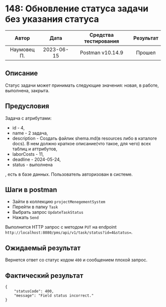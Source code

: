 # 148: Обновление статуса задачи без указания статуса

|    Автор    |    Дата    | Средства тестирования | Результат |
|:-----------:|:----------:|:---------------------:|:---------:|
| Наумовец П. | 2023-06-15 |   Postman v10.14.9    |  Прошел   |

## Описание

Статус задачи может принимать следующие значения: новая, в работе, выполнена, закрыта.

## Предусловия

Задача с атрибутами:

* id - 4,
* name - 2 задача,
* description - Создать файлик shema.md(в resources либо в каталоге docs). В нем должно краткое описание(что такое, для чего) всех таблиц и аттрибутов,
* laborCosts - 11,
* deadline - 2024-05-24,
* status - выполнена

, есть в базе данных. Пользователь авторизован в системе.

## Шаги в postman

* Зайти в коллекцию `projectMenegementSystem`
* Перейти в папку `Task`
* Выбрать запрос `UpdateTaskStatus`
* Нажать `Send`

Выполнится HTTP запрос с методом `PUT` на endpoint `http://localhost:8080/pms/api/v1/task/status?id=4&status=`.

## Ожидаемый результат

Вернется ответ со статус кодом `400` и сообщением плохой запрос.

## Фактический результат

```
{
    "statusCode": 400,
    "message": "Field status incorrect."
}
```